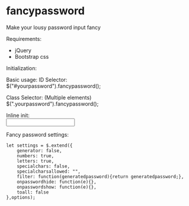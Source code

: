 # fancypassword
Make your lousy password input fancy

Requirements:
- jQuery
- Bootstrap css

Initialization:

Basic usage:
ID Selector:<br>
$("#yourpassword").fancypassword();

Class Selector: (Multiple elements)<br>
$(".yourpassword").fancypassword();

Inline init:<br>
<input type="password" class="fancypassword">

Fancy password settings:
```
let settings = $.extend({
    generator: false,
    numbers: true,
    letters: true,
    specialchars: false,
    specialcharsallowed: "",
    filter: function(generatedpassword){return generatedpassword;},
    onpasswordhide: function(e){},
    onpasswordshow: function(e){},
    toall: false
},options);
```

